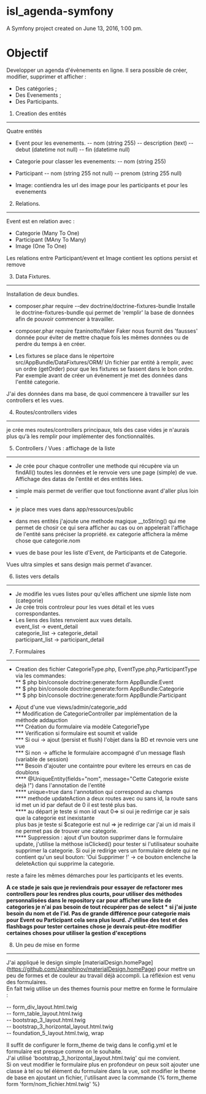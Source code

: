 isl_agenda-symfony
==================

A Symfony project created on June 13, 2016, 1:00 pm.


Objectif
========

Developper un agenda d'évènements en ligne.
Il sera possible de créer, modifier, supprimer et afficher :
- Des catégories ;
- Des Evenements ;
- Des Participants.

1. Creation des entités
-----------------------

Quatre entités

* Event pour les evenements.
-- nom (string 255)
-- description (text)
-- debut (datetime not null)
-- fin (datetime null)

* Categorie pour classer les evenements:
-- nom (string 255)

* Participant
-- nom (string 255 not null)
-- prenom (string 255 null)

* Image: contiendra les url des image pour les participants et pour les evenements

2. Relations.
-------------

Event est en relation avec :
- Categorie (Many To One)
- Participant (MAny To Many)
- Image (One To One)

Les relations entre Participant/event et Image contient les options persist et remove 

3. Data Fixtures.
----------------

Installation de deux bundles.

* composer.phar require --dev doctrine/doctrine-fixtures-bundle
Installe le doctrine-fixtures-bundle qui permet de 'remplir' la base de données afin de pouvoir commencer à travailler.

* composer.phar require fzaninotto/faker
Faker nous fournit des 'fausses' donnée pour éviter de mettre chaque fois les mêmes données ou de perdre du temps à en créer.

* Les fixtures se place dans le répertoire src/AppBundle/DataFixtures/ORM/
Un fichier par entité à remplir, avec un ordre (getOrder) pour que les fixtures se fassent dans le bon ordre.
Par exemple avant de créer un évènement je met des données dans l'entité categorie.

J'ai des données dans ma base, de quoi commencere à travailler sur les controllers et les vues.

4. Routes/controllers vides
---------------------------

je crée mes routes/controllers principaux, tels des case vides je n'aurais plus qu'à les remplir pour implémenter des 
fonctionnalités.

5. Controllers / Vues : affichage de la liste
---------------------------------------------

* Je crée pour chaque controller une methode qui récupère via un findAll() toutes les données et le renvoie vers une page 
(simple) de vue. Affichage des datas de l'entité et des entités liées.
 - simple mais permet de verifier que tout fonctionne avant d'aller plus loin -

* je place mes vues dans app/ressources/public

* dans mes entités j'ajoute une methode magique __toString() qui me permet de chosir ce qui sera afficher au cas ou on 
appelerait l'affichage de l'entité sans préciser la propriété.
ex categorie affichera la même chose que categorie.nom

* vues de base pour les liste d'Event, de Participants et de Categorie.

Vues ultra simples et sans design mais permet d'avancer.

6. listes vers details
----------------------

* Je modifie les vues listes pour qu'elles affichent une sipmle liste nom (categorie)  
* Je crée trois controleur pour les vues détail et les vues correspondantes. 
* Les liens des listes renvoient aux vues details.  
    event_list -> event_detail  
    categorie_list -> categorie_detail  
    participant_list -> participant_detail  


7. Formulaires
--------------

* Creation des fichier CategorieType.php, EventType.php,ParticipantType via les commandes:   
** $ php bin/console doctrine:generate:form AppBundle:Event  
** $ php bin/console doctrine:generate:form AppBundle:Categorie  
** $ php bin/console doctrine:generate:form AppBundle:Participant  

* Ajout d'une vue views/admin/categorie_add   
** Modification de CategorieController par implémentation de la méthode addaµction  
*** Création du formulaire via modèle CategorieType  
*** Verification si formulaire est soumit et valide  
*** Si oui -> ajout (persist et flush) l'objet dans la BD et revnoie vers une vue  
*** Si non -> affiche le formulaire accompagné d'un message flash (variable de session)  
*** Besoin d'ajouter une containtre pour evitere les erreurs en cas de doublons  
**** @UniqueEntity(fields="nom", message="Cette Categorie existe dejà !")  dans l'annotation de l'entité  
**** unique=true dans l'annotation qui correspond au champs  
**** methode updateAction a deux routes avec ou sans id, la route sans id met un id par defaut de 0 il est testé plus bas.  
**** au départ je teste si mon id vaut 0=> si oui je redirrige car je sais que la categorie est inexistante  
     plus bas je teste si $categorie est nul => je redirrige car j'ai un id mais il ne permet pas de trouver une categorie.  
**** Suppression : ajout d'un bouton supprimer dans le formulaire update, j'utilise la méthose isClicked() pour tester
si l'utilisateur souhaite supprimer la categorie. Si oui je redirige vers un formulaire delete qui ne contient qu'un seul bouton:
'Oui Supprimer !' -> ce bouton enclenche la deleteAction qui supprime la categorie.  

reste a faire les mêmes démarches pour les participants et les events.

**A ce stade je sais que je reviendrais pour essayer de refactorer mes controllers pour les rendres plus courts, pour
utiliser des méthodes personnalisées dans le repository car pour afficher une liste de categories je n'ai pas besoin de tout récupérer 
 pas de select * si j'ai juste besoin du nom et de l'id.  Pas de grande différence pour categorie mais pour Event ou Participant cela
sera plus lourd.  J'utilise des test et des flashbags pour tester certaines chose je devrais peut-être modifier certaines choses pour 
utiliser la gestion d'exceptions**

8. Un peu de mise en forme
--------------------------

J'ai appliqué le design simple [materialDesign.homePage] (https://github.com/Jeanphinov/materialDesign.homePage) pour mettre un
peu de formes et de couleur au travail déjà accompli. La réfléxion est venu des formulaires.  
En fait twig utilise un des themes fournis pour mettre en forme le formulaire : 
  
-- form_div_layout.html.twig  
-- form_table_layout.html.twig  
-- bootstrap_3_layout.html.twig  
-- bootstrap_3_horizontal_layout.html.twig  
-- foundation_5_layout.html.twig, wrap  

Il suffit de configurer le form_theme de twig dans le config.yml et le formulaire est presque comme on le souhaite.  
J'ai utilisé 'bootstrap_3_horizontal_layout.html.twig' qui me convient.   
Si on veut modifier le formulaire plus en profondeur on peux soit ajouter une classe à tel ou tel élément du formulaire dans la vue, 
soit modifier le theme de base en ajoutant un fichier, l'utilisant avec la commande {% form_theme form 'form/nom_fichier.html.twig' %}


